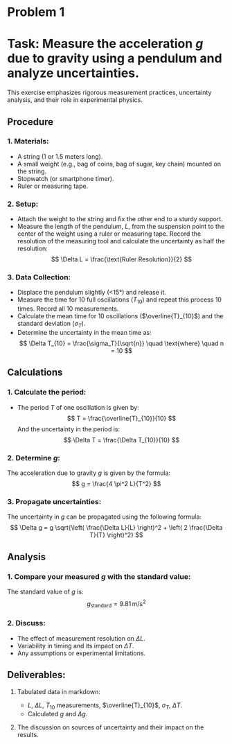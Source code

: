 # Problem 1

# Task: Measure the acceleration $g$ due to gravity using a pendulum and analyze uncertainties.

This exercise emphasizes rigorous measurement practices, uncertainty analysis, and their role in experimental physics.

## Procedure

### 1. Materials:

- A string (1 or 1.5 meters long).
- A small weight (e.g., bag of coins, bag of sugar, key chain) mounted on the string.
- Stopwatch (or smartphone timer).
- Ruler or measuring tape.

### 2. Setup:

- Attach the weight to the string and fix the other end to a sturdy support.
- Measure the length of the pendulum, $L$, from the suspension point to the center of the weight using a ruler or measuring tape. Record the resolution of the measuring tool and calculate the uncertainty as half the resolution: 
  $$ \Delta L = \frac{\text{Ruler Resolution}}{2} $$

### 3. Data Collection:

- Displace the pendulum slightly (<15°) and release it.
- Measure the time for 10 full oscillations ($T_{10}$) and repeat this process 10 times. Record all 10 measurements. 
- Calculate the mean time for 10 oscillations ($\overline{T}_{10}$) and the standard deviation ($\sigma_T$). 
- Determine the uncertainty in the mean time as:
  $$ \Delta T_{10} = \frac{\sigma_T}{\sqrt{n}} \quad \text{where} \quad n = 10 $$

## Calculations

### 1. Calculate the period:

- The period $T$ of one oscillation is given by:
  $$ T = \frac{\overline{T}_{10}}{10} $$
  And the uncertainty in the period is:
  $$ \Delta T = \frac{\Delta T_{10}}{10} $$

### 2. Determine $g$:

The acceleration due to gravity $g$ is given by the formula:
$$ g = \frac{4 \pi^2 L}{T^2} $$

### 3. Propagate uncertainties:

The uncertainty in $g$ can be propagated using the following formula:
$$ \Delta g = g \sqrt{\left( \frac{\Delta L}{L} \right)^2 + \left( 2 \frac{\Delta T}{T} \right)^2} $$

## Analysis

### 1. Compare your measured $g$ with the standard value:

The standard value of $g$ is:
$$ g_{\text{standard}} = 9.81 \, \text{m/s}^2 $$

### 2. Discuss:

- The effect of measurement resolution on $\Delta L$.
- Variability in timing and its impact on $\Delta T$.
- Any assumptions or experimental limitations.

## Deliverables:

1. Tabulated data in markdown:
   - $L$, $\Delta L$, $T_{10}$ measurements, $\overline{T}_{10}$, $\sigma_T$, $\Delta T$.
   - Calculated $g$ and $\Delta g$.
   
2. The discussion on sources of uncertainty and their impact on the results.

